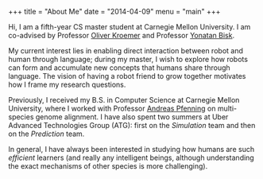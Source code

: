 +++
title = "About Me"
date = "2014-04-09"
menu = "main"
+++

Hi, I am a fifth-year CS master student at Carnegie Mellon University. I am co-advised by Professor [Oliver Kroemer](https://labs.ri.cmu.edu/iam/) and Professor [Yonatan Bisk](https://yonatanbisk.com/). 

My current interest lies in enabling direct interaction between robot and human through language; during my master, I wish to explore how robots can form and accumulate new concepts that humans share through language. The vision of having a robot friend to grow together motivates how I frame my research questions. 

Previously, I received my B.S. in Computer Science at Carnegie Mellon University, where I worked with Professor [Andreas Pfenning](http://www.pfenninglab.org/) on multi-species genome alignment. I have also spent two summers at Uber Advanced Technologies Group (ATG): first on the *Simulation* team and then on the *Prediction* team. 

In general, I have always been interested in studying how humans are such *efficient* learners (and really any intelligent beings, although understanding the exact mechanisms of other species is more challenging). 

<!-- Hugo is the **world’s fastest framework for building websites**. It is written in Go.

It makes use of a variety of open source projects including:

* https://github.com/russross/blackfriday
* https://github.com/alecthomas/chroma
* https://github.com/muesli/smartcrop
* https://github.com/spf13/cobra
* https://github.com/spf13/viper

Learn more and contribute on [GitHub](https://github.com/gohugoio).
 -->
